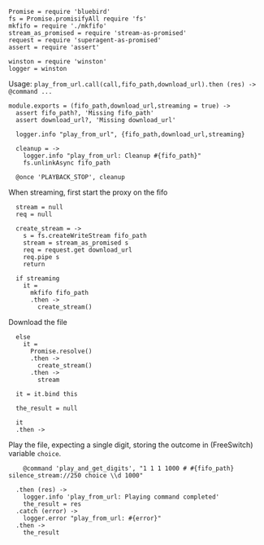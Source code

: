     Promise = require 'bluebird'
    fs = Promise.promisifyAll require 'fs'
    mkfifo = require './mkfifo'
    stream_as_promised = require 'stream-as-promised'
    request = require 'superagent-as-promised'
    assert = require 'assert'

    winston = require 'winston'
    logger = winston

Usage: `play_from_url.call(call,fifo_path,download_url).then (res) -> @command ...`

    module.exports = (fifo_path,download_url,streaming = true) ->
      assert fifo_path?, 'Missing fifo_path'
      assert download_url?, 'Missing download_url'

      logger.info "play_from_url", {fifo_path,download_url,streaming}

      cleanup = ->
        logger.info "play_from_url: Cleanup #{fifo_path}"
        fs.unlinkAsync fifo_path

      @once 'PLAYBACK_STOP', cleanup

When streaming, first start the proxy on the fifo

      stream = null
      req = null

      create_stream = ->
        s = fs.createWriteStream fifo_path
        stream = stream_as_promised s
        req = request.get download_url
        req.pipe s
        return

      if streaming
        it =
          mkfifo fifo_path
          .then ->
            create_stream()

Download the file

      else
        it =
          Promise.resolve()
          .then ->
            create_stream()
          .then ->
            stream

      it = it.bind this

      the_result = null

      it
      .then ->

Play the file, expecting a single digit, storing the outcome in (FreeSwitch) variable `choice`.

        @command 'play_and_get_digits', "1 1 1 1000 # #{fifo_path} silence_stream://250 choice \\d 1000"

      .then (res) ->
        logger.info 'play_from_url: Playing command completed'
        the_result = res
      .catch (error) ->
        logger.error "play_from_url: #{error}"
      .then ->
        the_result
